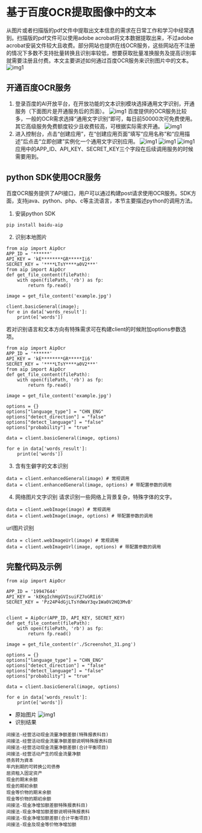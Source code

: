 # 基于百度OCR提取图像中的文本
从图片或者扫描版的pdf文件中提取出文本信息的需求在日常工作和学习中经常遇到。扫描版的pdf文件可以使用adobe acrobat将文本数据提取出来，不过adobe acrobat安装文件较大且收费。部分网站也提供在线OCR服务，这些网站在不注册的情况下多数不支持批量转换且识别率较低，想要获取批量准换服务及提高识别率就需要注册且付费。本文主要讲述如何通过百度OCR服务来识别图片中的文本。
![img1](./Screenshot_34.png)
## 开通百度OCR服务
1. 登录百度的AI开放平台，在开放功能的文本识别模块选择通用文字识别，开通服务（下面图片是开通服务后的页面）。
![img1](./Screenshot_35.png)
百度提供的OCR服务比较多，一般的OCR需求选择“通用文字识别”即可，每日前50000次可免费使用。其它高级服务免费额度较少且收费较高，可根据实际需求开通。
![img1](./Screenshot_36.png)
2. 进入控制台，点击“创建应用”，在“创建应用页面”填写“应用名称”和“应用描述”后点击“立即创建”实例化一个通用文字识别应用。
![img1](./Screenshot_37.png)
![img1](./Screenshot_38.png)
![img1](./Screenshot_39.png)
应用中的APP_ID、API_KEY、SECRET_KEY三个字段在后续调用服务的时候需要用到。
## python SDK使用OCR服务
百度OCR服务提供了API接口，用户可以通过构建post请求使用OCR服务。SDK方面，支持java、python、php、c等主流语言，本节主要描述python的调用方法。
1. 安装python SDK
```
pip install baidu-aip
```
2. 识别本地图片
```
from aip import AipOcr
APP_ID = '******'
API_KEY = 'kE********GR*****Ii6'
SECRET_KEY = '****LTsY****a0V2***'
from aip import AipOcr
def get_file_content(filePath):
    with open(filePath, 'rb') as fp:
        return fp.read()

image = get_file_content('example.jpg')

client.basicGeneral(image);
for e in data['words_result']:
    print(e['words'])
```
若对识别语言和文本方向有特殊需求可在构建client的时候附加options参数选项。
````
from aip import AipOcr
APP_ID = '******'
API_KEY = 'kE********GR*****Ii6'
SECRET_KEY = '****LTsY****a0V2***'
from aip import AipOcr
def get_file_content(filePath):
    with open(filePath, 'rb') as fp:
        return fp.read()

image = get_file_content('example.jpg')

options = {}
options["language_type"] = "CHN_ENG"
options["detect_direction"] = "false"
options["detect_language"] = "false"
options["probability"] = "true"

data = client.basicGeneral(image, options)

for e in data['words_result']:
    print(e['words'])
````
3. 含有生僻字的文本识别
```
data = client.enhancedGeneral(image) # 常规调用
data = client.enhancedGeneral(image, options) # 带配置参数的调用
```
4. 网络图片文字识别
请求识别一些网络上背景复杂，特殊字体的文字。
```
data = client.webImage(image) # 常规调用
data = client.webImage(image, options) # 带配置参数的调用
```
url图片识别
```
data = client.webImageUrl(image) # 常规调用
data = client.webImageUrl(image, options) # 带配置参数的调用
```
## 完整代码及示例
```
from aip import AipOcr

APP_ID = '19947644'
API_KEY = 'kEKgIchHgGVIsuiFZ7oGRIi6'
SECRET_KEY = 'Pz24P4dGjLTsYdWaY3qv1Wa0V2HQ3MvB'


client = AipOcr(APP_ID, API_KEY, SECRET_KEY)
def get_file_content(filePath):
    with open(filePath, 'rb') as fp:
        return fp.read()

image = get_file_content(r'./Screenshot_31.png')

options = {}
options["language_type"] = "CHN_ENG"
options["detect_direction"] = "false"
options["detect_language"] = "false"
options["probability"] = "true"

data = client.basicGeneral(image, options)

for e in data['words_result']:
    print(e['words'])
```
- 原始图片
![img1](./Screenshot_31.png)
- 识别结果
```
间接法-经营活动现金流量净额差额(特殊报表科目)
间接法-经营活动现金流量净额差额说明特殊报表科目
间接法-经营活动现金流量净额差额(合计平衡项目)
间接法-经营活动产生的现金流量净额
债务转为資本
年内到期的可转换公司债券
屈资租入固定资产
现金的期末余额
现金的期初余额
现金等价物的期末余额
现金等价物的期初余额
间接法-现金净增加额差额特殊报表科目)
间接法-现金净增加额差额说明待殊报表科
间接法-现金净增加额差额(合计平衡项目)
间接法-现金及现金等价物净增加额
```